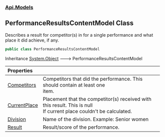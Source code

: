### [Api.Models](Api_Models.md 'Api.Models')
## PerformanceResultsContentModel Class
Describes a result for competitor(s) in for a single performance and what  
place it did achieve, if any.  
```csharp
public class PerformanceResultsContentModel
```

Inheritance [System.Object](https://docs.microsoft.com/en-us/dotnet/api/System.Object 'System.Object') &#129106; PerformanceResultsContentModel  

| Properties | |
| :--- | :--- |
| [Competitors](Api_Models_PerformanceResultsContentModel_Competitors.md 'Api.Models.PerformanceResultsContentModel.Competitors') | Competitors that did the performance. This should contain at least one<br/>item.<br/> |
| [CurrentPlace](Api_Models_PerformanceResultsContentModel_CurrentPlace.md 'Api.Models.PerformanceResultsContentModel.CurrentPlace') | Placement that the competitor(s) received with this result. This is null<br/>If current place couldn't be calculated.<br/> |
| [Division](Api_Models_PerformanceResultsContentModel_Division.md 'Api.Models.PerformanceResultsContentModel.Division') | Name of the division. Example: Senior women<br/> |
| [Result](Api_Models_PerformanceResultsContentModel_Result.md 'Api.Models.PerformanceResultsContentModel.Result') | Result/score of the performance.<br/> |

